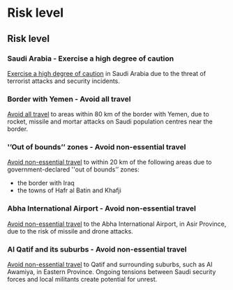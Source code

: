 # Risk level

## Risk level

### Saudi Arabia - Exercise a high degree of caution

[Exercise a high degree of caution](#levels "Risk Levels") in Saudi Arabia due to the threat of terrorist attacks and security incidents.

### Border with Yemen - Avoid all travel

[Avoid all travel](#levels "Risk Levels") to areas within 80 km of the border with Yemen, due to rocket, missile and mortar attacks on Saudi population centres near the border.

### '’Out of bounds’’ zones - Avoid non-essential travel

[Avoid non-essential travel](#levels "Risk Levels") to within 20 km of the following areas due to government-declared ''out of bounds’’ zones:

* the border with Iraq
* the towns of Hafr al Batin and Khafji

### Abha International Airport - Avoid non-essential travel

[Avoid non-essential travel](#levels "Risk Levels") to the Abha International Airport, in Asir Province, due to the risk of missile and drone attacks.

### Al Qatif and its suburbs - Avoid non-essential travel

[Avoid non-essential travel](#levels "Risk Levels") to Qatif and surrounding suburbs, such as Al Awamiya, in Eastern Province. Ongoing tensions between Saudi security forces and local militants create potential for unrest.
